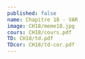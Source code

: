 ```yaml
---
published: false
name: Chapitre 18 - VAR
image: CH18/meme18.jpg
cours: CH18/cours.pdf
TD: CH18/td.pdf
TDcor: CH18/td-cor.pdf
---
```

